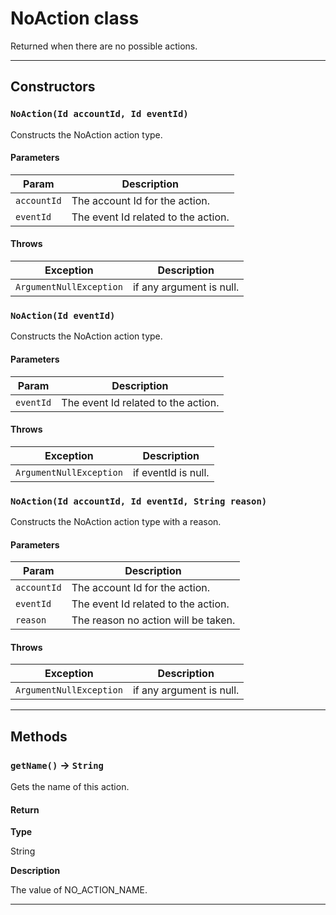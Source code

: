 # NoAction class

Returned when there are no possible actions.

---
## Constructors
### `NoAction(Id accountId, Id eventId)`

Constructs the NoAction action type.
#### Parameters
|Param|Description|
|-----|-----------|
|`accountId` |  The account Id for the action. |
|`eventId` |  The event Id related to the action. |

#### Throws
|Exception|Description|
|---------|-----------|
|`ArgumentNullException` |  if any argument is null. |

### `NoAction(Id eventId)`

Constructs the NoAction action type.
#### Parameters
|Param|Description|
|-----|-----------|
|`eventId` |  The event Id related to the action. |

#### Throws
|Exception|Description|
|---------|-----------|
|`ArgumentNullException` |  if eventId is null. |

### `NoAction(Id accountId, Id eventId, String reason)`

Constructs the NoAction action type with a reason.
#### Parameters
|Param|Description|
|-----|-----------|
|`accountId` |  The account Id for the action. |
|`eventId` |  The event Id related to the action. |
|`reason` |  The reason no action will be taken. |

#### Throws
|Exception|Description|
|---------|-----------|
|`ArgumentNullException` |  if any argument is null. |

---
## Methods
### `getName()` → `String`

Gets the name of this action.

#### Return

**Type**

String

**Description**

The value of NO_ACTION_NAME.

---

